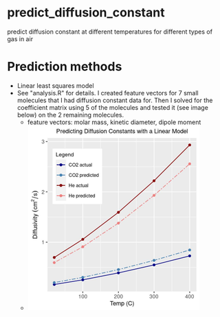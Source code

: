 # predict_diffusion_constant
predict diffusion constant at different temperatures for different types of gas in air

# Prediction methods
- Linear least squares model
- See "analysis.R" for details. I created feature vectors for 7 small molecules that I had diffusion constant data for. Then I solved for the coefficient matrix using 5 of the molecules and tested it (see image below) on the 2 remaining molecules.
  - feature vectors: molar mass, kinetic diameter, dipole moment
  - <img src="model_predictions.jpg" width="400" height="430">
